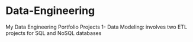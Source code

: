 # Data-Engineering
My Data Engineering Portfolio Projects
1- Data Modeling: involves two ETL projects for SQL and NoSQL databases
